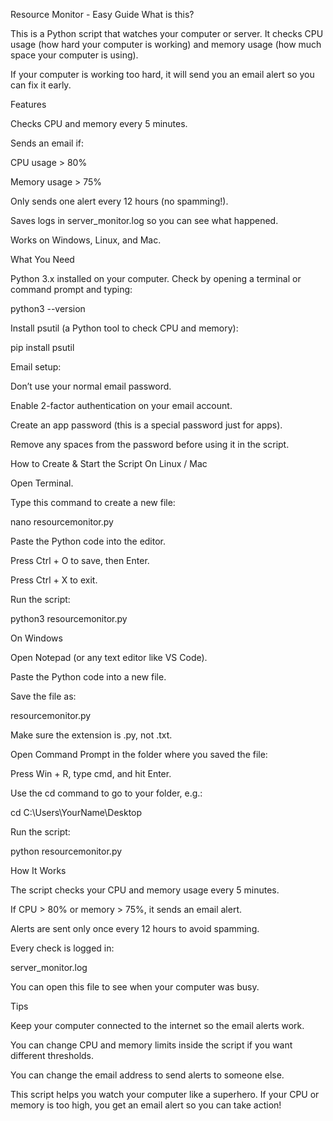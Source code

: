 Resource Monitor - Easy Guide
What is this?

This is a Python script that watches your computer or server.
It checks CPU usage (how hard your computer is working) and memory usage (how much space your computer is using).

If your computer is working too hard, it will send you an email alert so you can fix it early.

Features

Checks CPU and memory every 5 minutes.

Sends an email if:

CPU usage > 80%

Memory usage > 75%

Only sends one alert every 12 hours (no spamming!).

Saves logs in server_monitor.log so you can see what happened.

Works on Windows, Linux, and Mac.

What You Need

Python 3.x installed on your computer.
Check by opening a terminal or command prompt and typing:

python3 --version


Install psutil (a Python tool to check CPU and memory):

pip install psutil


Email setup:

Don’t use your normal email password.

Enable 2-factor authentication on your email account.

Create an app password (this is a special password just for apps).

Remove any spaces from the password before using it in the script.

How to Create & Start the Script
On Linux / Mac

Open Terminal.

Type this command to create a new file:

nano resourcemonitor.py


Paste the Python code into the editor.

Press Ctrl + O to save, then Enter.

Press Ctrl + X to exit.

Run the script:

python3 resourcemonitor.py

On Windows

Open Notepad (or any text editor like VS Code).

Paste the Python code into a new file.

Save the file as:

resourcemonitor.py


Make sure the extension is .py, not .txt.

Open Command Prompt in the folder where you saved the file:

Press Win + R, type cmd, and hit Enter.

Use the cd command to go to your folder, e.g.:

cd C:\Users\YourName\Desktop


Run the script:

python resourcemonitor.py

How It Works

The script checks your CPU and memory usage every 5 minutes.

If CPU > 80% or memory > 75%, it sends an email alert.

Alerts are sent only once every 12 hours to avoid spamming.

Every check is logged in:

server_monitor.log


You can open this file to see when your computer was busy.

Tips

Keep your computer connected to the internet so the email alerts work.

You can change CPU and memory limits inside the script if you want different thresholds.

You can change the email address to send alerts to someone else.


This script helps you watch your computer like a superhero.
If your CPU or memory is too high, you get an email alert so you can take action!
